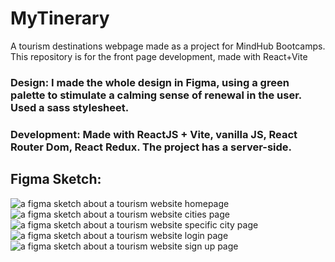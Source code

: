 # MyTinerary

A tourism destinations webpage made as a project for MindHub Bootcamps. This repository is for the front page development, made with React+Vite

### Design: I made the whole design in Figma, using a green palette to stimulate a calming sense of renewal in the user. Used a sass stylesheet.

### Development: Made with ReactJS + Vite, vanilla JS, React Router Dom, React Redux. The project has a server-side.

## Figma Sketch:
![a figma sketch about a tourism website homepage](https://github.com/EnrriquezF/mytinerary-Enrriquez/assets/102559480/dc8815f8-3b53-4a97-98d0-8a6ff215d86c)
![a figma sketch about a tourism website cities page](https://github.com/EnrriquezF/mytinerary-Enrriquez/assets/102559480/41c7814e-dfbd-4355-8212-01eb3b8cf88f)
![a figma sketch about a tourism website specific city page](https://github.com/EnrriquezF/mytinerary-Enrriquez/assets/102559480/53acc834-a27d-4634-9bb2-c984d5f4f1ba)
![a figma sketch about a tourism website login page](https://github.com/EnrriquezF/mytinerary-Enrriquez/assets/102559480/8c76a248-8fab-40ad-acde-6e6a881a13f3)
![a figma sketch about a tourism website sign up page](https://github.com/EnrriquezF/mytinerary-Enrriquez/assets/102559480/96159c34-0291-4478-9618-fe4744ac2c90)






<!--  -->
